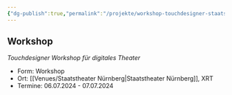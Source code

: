 ```yaml
---
{"dg-publish":true,"permalink":"/projekte/workshop-touchdesigner-staatstheater-nuernberg/","created":"2025-05-25T12:48:37.268+02:00","updated":"2025-05-25T13:32:35.105+02:00"}
---
```


## Workshop

*Touchdesigner Workshop für digitales Theater*

- Form: Workshop
- Ort: [[Venues/Staatstheater Nürnberg\|Staatstheater Nürnberg]], XRT
- Termine: 06.07.2024 - 07.07.2024